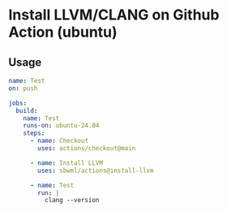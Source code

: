 # Install LLVM/CLANG on Github Action (ubuntu)

## Usage

```yaml
name: Test
on: push

jobs:
  build:
    name: Test
    runs-on: ubuntu-24.04
    steps:
      - name: Checkout
        uses: actions/checkout@main

      - name: Install LLVM
        uses: sbwml/actions@install-llvm

      - name: Test
        run: |
          clang --version
```

